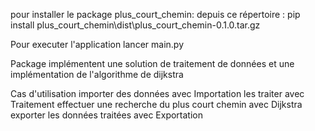 pour installer le package plus_court_chemin:
depuis ce répertoire : pip install plus_court_chemin\dist\plus_court_chemin-0.1.0.tar.gz

Pour executer l'application lancer main.py

Package implémentent une solution de traitement de données et une implémentation de l'algorithme de dijkstra

Cas d'utilisation
importer des données avec Importation
les traiter avec Traitement
effectuer une recherche du plus court chemin avec Dijkstra
exporter les données traitées avec Exportation